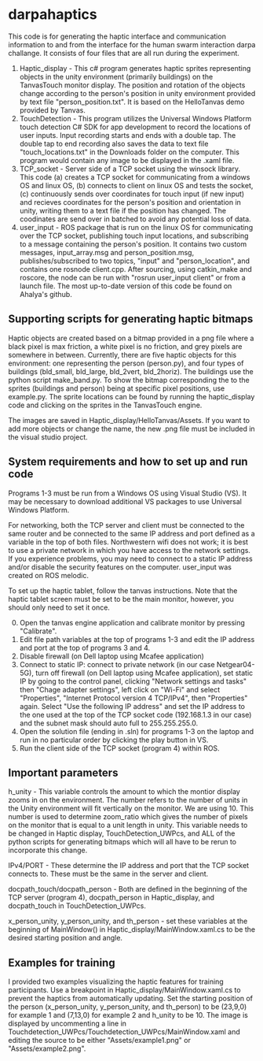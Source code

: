 # darpahaptics

This code is for generating the haptic interface and communication information to and from the interface for the human swarm interaction darpa challange. It consists of four files that are all run during the experiment. 
1. Haptic_display - This c# program generates haptic sprites representing objects in the unity environment (primarily buildings) on the TanvasTouch monitor display. The position and rotation of the objects change according to the person's position in unity environment provided by text file "person_position.txt". It is based on the HelloTanvas demo provided by Tanvas.
2. TouchDetection - This program utilizes the Universal Windows Platform touch detection C# SDK for app development to record the locations of user inputs. Input recording starts and ends with a double tap. The double tap to end recording also saves the data to text file "touch_locations.txt" in the Downloads folder on the computer. This program would contain any image to be displayed in the .xaml file.
3. TCP_socket - Server side of a TCP socket using the winsock library. This code (a) creates a TCP socket for communicating from a windows OS and linux OS, (b) connects to client on linux OS and tests the socket, (c) continuously sends over coordinates for touch input (if new input) and recieves coordinates for the person's position and orientation in unity, writing them to a text file if the position has changed. The coodinates are send over in batched to avoid any potential loss of data.
4. user_input - ROS package that is run on the linux OS for communicating over the TCP socket, publishing touch input locations, and subscribing to a message containing the person's position. It contains two custom messages, input_array.msg and person_position.msg, publishes/subscribed to two topics, "input" and "person_location", and contains one rosnode client.cpp. After sourcing, using catkin_make and roscore, the node can be run with "rosrun user_input client" or from a launch file. The most up-to-date version of this code be found on Ahalya's github.

## Supporting scripts for generating haptic bitmaps
Haptic objects are created based on a bitmap provided in a png file where a black pixel is max friction, a white pixel is no friction, and grey pixels are somewhere in between. Currently, there are five haptic objects for this environment: one representing the person (person.py), and four types of buildings (bld_small, bld_large, bld_2vert, bld_2horiz). The buildings use the python script make_band.py. To show the bitmap corresponding the to the sprites  (buildings and person) being at specific pixel positions, use example.py. The sprite locations can be found by running the haptic_display code and clicking on the sprites in the TanvasTouch engine. 

The images are saved in Haptic_display/HelloTanvas/Assets. If you want to add more objects or change the name, the new .png file must be included in the visual studio project.

## System requirements and how to set up and run code
Programs 1-3 must be run from a Windows OS using Visual Studio (VS). It may be necessary to download additional VS packages to use Universal Windows Platform. 

For networking, both the TCP server and client must be connected to the same router and be connected to the same IP address and port defined as a variable in the top of both files. Northwestern wifi does not work; it is best to use a private network in which you have access to the network settings. If you experience problems, you may need to connect to a static IP address and/or disable the security features on the computer. user_input was created on ROS melodic. 

To set up the haptic tablet, follow the tanvas instructions. Note that the haptic tablet screen must be set to be the main monitor, however, you should only need to set it once. 

0. Open the tanvas engine application and calibrate monitor by pressing "Calibrate". 
1. Edit file path variables at the top of programs 1-3 and edit the IP address and port at the top of programs 3 and 4.
2. Disable firewall (on Dell laptop using Mcafee application)
3. Connect to static IP: connect to private network (in our case Netgear04-5G), turn off firewall (on Dell laptop using Mcafee application), set static IP by going to the control panel, clicking "Network settings and tasks" then "Chage adapter settings", left click on "Wi-Fi" and select "Properties", "Internet Protocol version 4 TCP/IPv4", then "Properties" again. Select "Use the following IP address" and set the IP address to the one used at the top of the TCP socket code (192.168.1.3 in our case) and the subnet mask should auto full to 255.255.255.0.
3. Open the solution file (ending in .sln) for programs 1-3 on the laptop and run in no particular order by clicking the play button in VS.
4. Run the client side of the TCP socket (program 4) within ROS.

## Important parameters
h_unity - This variable controls the amount to which the montior display zooms in on the environment. The number refers to the number of units in the Unity environment will fit vertically on the monitor. We are using 10. This number is used to determine zoom_ratio which gives the number of pixels on the monitor that is equal to a unit length in unity. This variable needs to be changed in Haptic display, TouchDetection_UWPcs, and ALL of the python scripts for generating bitmaps which will all have to be rerun to incorporate this change.

IPv4/PORT - These determine the IP address and port that the TCP socket connects to. These must be the same in the server and client.

docpath_touch/docpath_person - Both are defined in the beginning of the TCP server (program 4), docpath_person in Haptic_display, and docpath_touch in TouchDetection_UWPcs.

x_person_unity, y_person_unity, and th_person - set these variables at the beginning of MainWindow() in Haptic_display/MainWindow.xaml.cs to be the desired starting position and angle. 
 
## Examples for training
I provided two examples visualizing the haptic features for training participants. Use a breakpoint in Haptic_display/MainWindow.xaml.cs to prevent the haptics from automatically updating. Set the starting position of the person (x_person_unity, y_person_unity, and th_person) to be (23,9,0) for example 1 and (7,13,0) for example 2 and h_unity to be 10. The image is displayed by uncommenting a line in Touchdetection_UWPcs/Touchdetection_UWPcs/MainWindow.xaml and editing the source to be either "Assets/example1.png" or "Assets/example2.png".

